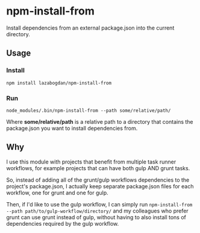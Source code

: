 # npm-install-from
Install dependencies from an external package.json into the current directory.

## Usage

### Install
```
npm install lazabogdan/npm-install-from
```

### Run
```
node_modules/.bin/npm-install-from --path some/relative/path/
```
Where **some/relative/path** is a relative path to a directory that contains the package.json you want to install dependencies from.

## Why
I use this module with projects that benefit from multiple task runner workflows, for example projects that can have both gulp AND grunt tasks.

So, instead of adding all of the grunt/gulp workflows dependencies to the project's package.json, I actually keep separate package.json files for each workflow, one for grunt and one for gulp. 

Then, if I'd like to use the gulp workflow, I can simply run `npm-install-from --path path/to/gulp-workflow/directory/` and my colleagues who prefer grunt can use grunt instead of gulp, without having to also install tons of dependencies required by the gulp workflow.